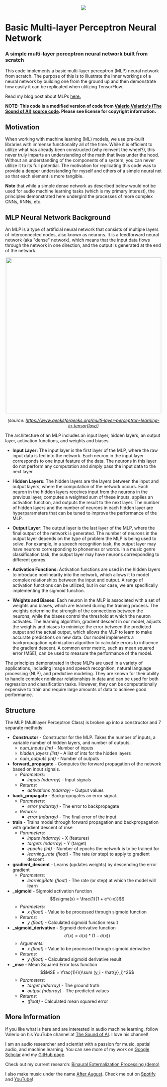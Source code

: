 <div align="center">
<img src="./images/CL Banner.png"/>
</div>

# Basic Multi-layer Perceptron Neural Network

### A simple multi-layer perceptron neural network built from scratch

This code implements a basic multi-layer perceptron (MLP) neural network from scratch. The purpose of this is to illustrate the inner workings of a neural network by building one from the ground up and then demonstrate how easily it can be replicated when utilizing TensorFlow.

Read my blog post about MLPs [here.](https://medium.com/@crlandschoot/how-do-neural-networks-really-work-ac137e0b052)

**NOTE: This code is a modified version of code from [Valerio Velardo's (The Sound of AI)](https://www.youtube.com/@ValerioVelardoTheSoundofAI) [source code](https://github.com/musikalkemist/DeepLearningForAudioWithPython). Please see license for copyright information.**

## Motivation
When working with machine learning (ML) models, we use pre-built libraries with immense functionality all of the time. While it is efficient to utilize what has already been constructed (why reinvent the wheel?), this never truly imparts an understanding of the math that lives under the hood. Without an understanding of the components of a system, you can never utilize it to its full potential. The motivation for replicating this code was to provide a deeper understanding for myself and others of a simple neural net so that each element is more tangible.

**Note** that while a simple dense network as described below would not be used for audio machine learning tasks (which is my primary interest), the principles demonstrated here undergird the processes of more complex CNNs, RNNs, etc.

## MLP Neural Network Background

An MLP is a type of artificial neural network that consists of multiple layers of interconnected nodes, also known as neurons. It is a feedforward neural network (aka "dense" network), which means that the input data flows through the network in one direction, and the output is generated at the end of the network.

<div align="center">
<img src="./images/MLP.jpg" width=500/>

<em>(source: https://www.geeksforgeeks.org/multi-layer-perceptron-learning-in-tensorflow/)</em>
</div>

The architecture of an MLP includes an input layer, hidden layers, an output layer, activation functions, and weights and biases.

- **Input Layer:** The input layer is the first layer of the MLP, where the raw input data is fed into the network. Each neuron in the input layer corresponds to one input feature of the data. The neurons in this layer do not perform any computation and simply pass the input data to the next layer.

- **Hidden Layers:**  The hidden layers are the layers between the input and output layers, where the computation of the network occurs. Each neuron in the hidden layers receives input from the neurons in the previous layer, computes a weighted sum of these inputs, applies an activation function, and outputs the result to the next layer. The number of hidden layers and the number of neurons in each hidden layer are hyperparameters that can be tuned to improve the performance of the MLP.

- **Output Layer:** The output layer is the last layer of the MLP, where the final output of the network is generated. The number of neurons in the output layer depends on the type of problem the MLP is being used to solve. For example, in a speech recognition task, the output layer may have neurons corresponding to phonemes or words. In a music genre classification task, the output layer may have neurons corresponding to different genres.

- **Activation Functions:** Activation functions are used in the hidden layers to introduce nonlinearity into the network, which allows it to model complex relationships between the input and output. A range of activation functions can be utilized, but in our case, we are specifically implementing the sigmoid function.

- **Weights and Biases:** Each neuron in the MLP is associated with a set of weights and biases, which are learned during the training process. The weights determine the strength of the connections between the neurons, while the biases control the threshold at which the neuron activates. The learning algorithm, gradient descent in our model, adjusts the weights and biases to minimize the error between the predicted output and the actual output, which allows the MLP to learn to make accurate predictions on new data. Our model implements a backpropagation optimization algorithm to calculate errors to influence the gradient descent. A common error metric, such as mean squared error (MSE), can be used to measure the performance of the model.

The principles demonstrated in these MLPs are used in a variety of applications, including image and speech recognition, natural language processing (NLP), and predictive modeling. They are known for their ability to handle complex nonlinear relationships in data and can be used for both regression and classification tasks. However, they can be computationally expensive to train and require large amounts of data to achieve good performance.

## Structure
The MLP (Multilayer Perceptron Class) is broken up into a constructor and 7 separate methods:
- **Constructor** - Constructor for the MLP. Takes the number of inputs, a variable number of hidden layers, and number of outputs.
  - *num_inputs (int)* - Number of inputs
  - *hidden_layers (list)* - A list of ints for the hidden layers
  - *num_outputs (int)* - Number of outputs
- **forward_propagate** - Computes the forward propagation  of the network based on input signals.
  - *Parameters:*
    - *inputs (ndarray)* - Input signals
  - *Returns:*
    - *activations (ndarray)* - Output values
- **back_propagate** - Backpropogates an error signal.
    - *Parameters:*
        - *error (ndarray)* - The error to backpropagate
    - *Returns:*
        - *error (ndarray)* - The final error of the input
- **train** - Trains model through forward propagation and backpropagation with gradient descent of mse
    - *Parameters:*
        - *inputs (ndarray)* - X (features)
        - *targets (ndarray)* - Y (target)
        - *epochs (int)* - Number of epochs the network is to be trained for
        - *learning_rate (float)* - The rate (or step) to apply to gradient descent
- **gradient_descent** - Learns (updates weights) by descending the error gradient
    - *Parameters:*
        - *learningRate (float)* - The rate (or step) at which the model will learn
- **_sigmoid** - Sigmoid activation function $$\sigma(x) = \frac{1}{1 + e^{-x}}$$
    - *Parameters:*
        - *x (float)* - Value to be processed through sigmoid function
    - *Returns:*
        - *y (float)* - Calculated sigmoid function result
- **_sigmoid_derivative** - Sigmoid derivative function $$\sigma'(x) = \sigma(x)*(1 - \sigma(x))$$
    - *Arguments:*
        - *x (float)* - Value to be processed through sigmoid derivative
    - *Returns:*
        - *y (float)* - Calculated sigmoid derivative result
- **_mse** - Mean Squared Error loss function $$MSE = \frac{1}{n}\sum (y_i - \hat{y}_i)^2$$
    - *Parameters:*
        - *target (ndarray)* - The ground truth
        - *output (ndarray)* - The predicted values
    - *Returns:*
        - *(float)* - Calculated mean squared error


## More Information 
If you like what is here and are interested in audio machine learning, follow Valerio on his YouTube channel at [The Sound of AI](https://www.youtube.com/@ValerioVelardoTheSoundofAI). I love his channel!

I am an audio researcher and scientist with a passion for music, spatial audio, and machine learning. You can see more of my work on [Google Scholar](https://scholar.google.com/citations?hl=en&view_op=list_works&gmla=AJsN-F6PaFcTdi4cTxZ3Kpvf2xwKM4ramDbqVKFm_buMLElpYMNzxViHQuKgOPeLMMP3KkcK6besvk4Tu9wURTx-4smBAfXZtw&user=4K5CzM4AAAAJ) and my [GitHub page](https://github.com/crlandsc).

Check out my current research: [Binaural Externalization Processing (demo)](https://www.chrislandschoot.com/binaural-externalization)

I also make music under the name [After August](https://www.after-august.com/). Check me out on [Spotify](https://open.spotify.com/artist/2i6noWJnJQPXPsudoiJuMS?si=AOMNQvWgQESKoKooa9qeAw) and [YouTube](https://youtube.com/@AfterAugust)!